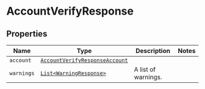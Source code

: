 

# AccountVerifyResponse



## Properties

Name | Type | Description | Notes
------------ | ------------- | ------------- | -------------
| `account` | [```AccountVerifyResponseAccount```](AccountVerifyResponseAccount.md) |    |  |
| `warnings` | [```List<WarningResponse>```](WarningResponse.md) |  A list of warnings.  |  |



